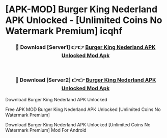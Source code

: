# [APK-MOD] Burger King Nederland APK Unlocked - [Unlimited Coins No Watermark Premium] icqhf



<div align="center">
<h3>🔴 Download [Server1] 👉👉 <a href="https://momento.my/?title=Burger_King_Nederland_APK_Unlocked">Burger King Nederland APK Unlocked Mod Apk</a></h3><br>

<h3>🔴 Download [Server2] 👉👉 <a href="https://momento.my/?title=Burger_King_Nederland_APK_Unlocked">Burger King Nederland APK Unlocked Mod Apk</a></h3>
</div>



Download Burger King Nederland APK Unlocked 

Free APK MOD Burger King Nederland APK Unlocked [Unlimited Coins No Watermark Premium]

Download Burger King Nederland APK Unlocked [Unlimited Coins No Watermark Premium] Mod For Android

